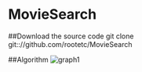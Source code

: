 # MovieSearch
##Download the source code 
git clone git:://github.com/rootetc/MovieSearch

##Algorithm
![graph1](https://cloud.githubusercontent.com/assets/19329620/16171339/5b12c4e0-35a7-11e6-8a94-d487f58da238.png)
